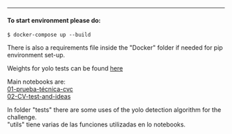 
---


#### To start environment please do:

`
$ docker-compose up --build
`

There is also a requirements file inside the "Docker" folder if needed for pip environment set-up.

Weights for yolo tests can be found [here](https://www.dropbox.com/s/71i4rem1nw2jxhx/put-inside-yolo-coco.zip?dl=0)

Main notebooks are:   
[01-prueba-técnica-cvc](workspace/01-prueba_t%C3%A9cnica_cvc.ipynb)   
[02-CV-test-and-ideas](workspace/02-CV-test-and-ideas.ipynb)

In folder "tests" there are some uses of the yolo detection algorithm for the challenge.   
"utils" tiene varias de las funciones utilizadas en lo notebooks.